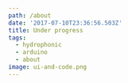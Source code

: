 ```yaml
---
path: /about
date: '2017-07-10T23:36:56.503Z'
title: Under progress
tags:
  - hydrophonic
  - arduino
  - about
image: ui-and-code.png
---
```


